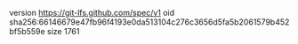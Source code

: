 version https://git-lfs.github.com/spec/v1
oid sha256:66146679e47fb96f4193e0da513104c276c3656d5fa5b2061579b452bf5b559e
size 1761
